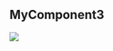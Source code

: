 ## MyComponent3

<img src="https://cdn.nlark.com/fecodex/0ef2c92b-dcd3-48d6-a605-2b33758625ac.png" style="max-width: 640px;" />
